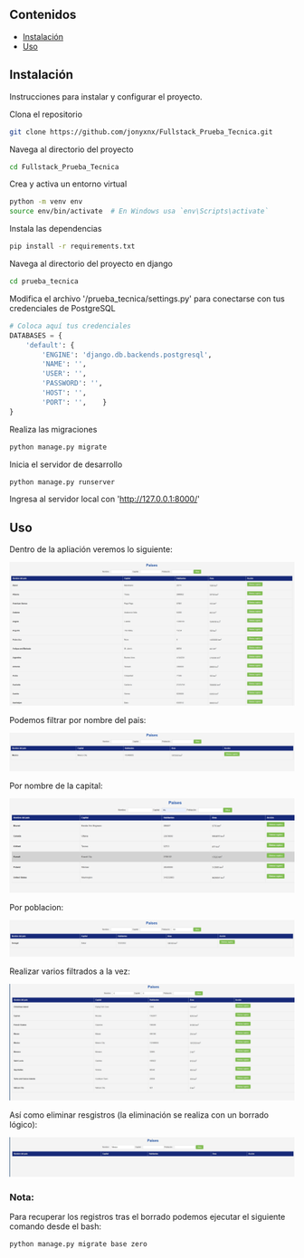 ## Contenidos

- [Instalación](#instalación)
- [Uso](#uso)


## Instalación

Instrucciones para instalar y configurar el proyecto.

Clona el repositorio
```bash
git clone https://github.com/jonyxnx/Fullstack_Prueba_Tecnica.git
```
Navega al directorio del proyecto
```bash
cd Fullstack_Prueba_Tecnica
```
Crea y activa un entorno virtual

```bash
python -m venv env
source env/bin/activate  # En Windows usa `env\Scripts\activate`
```

Instala las dependencias
```bash
pip install -r requirements.txt
``` 

Navega al directorio del proyecto en django
```bash
cd prueba_tecnica
```

Modifica el archivo '/prueba_tecnica/settings.py' para conectarse con tus credenciales de PostgreSQL
```python
# Coloca aquí tus credenciales
DATABASES = {
    'default': {
        'ENGINE': 'django.db.backends.postgresql',
        'NAME': '',
        'USER': '',
        'PASSWORD': '',
        'HOST': '',
        'PORT': '',    }
}
```

Realiza las migraciones
```bash
python manage.py migrate
```

Inicia el servidor de desarrollo
```bash
python manage.py runserver
```
Ingresa al servidor local con 'http://127.0.0.1:8000/'

## Uso

Dentro de la apliación veremos lo siguiente:

![Página principal](images/homepage.jpg)

Podemos filtrar por nombre del pais:

![](images/filtrado_por_nombre.png)

Por nombre de la capital:

![](images/filtrado_por_capital.png)

Por poblacion:

![](images/filtrado_por_poblacion.png)

Realizar varios filtrados a la vez:

![](images/filtrado_doble.jpg)

Así como eliminar resgistros (la eliminación se realiza con un borrado lógico):

![se eliminó a México de los registros](images/eliminacion.jpg)

### Nota:

Para recuperar los registros tras el borrado podemos ejecutar el siguiente comando desde el bash:

```bash
python manage.py migrate base zero
```
